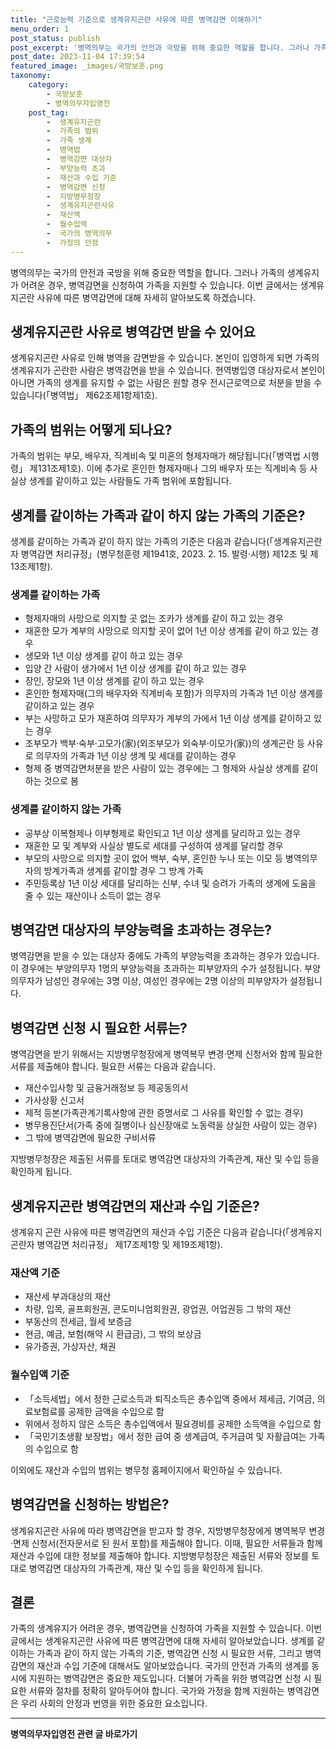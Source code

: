 ```yaml
---
title: "근로능력 기준으로 생계유지곤란 사유에 따른 병역감면 이해하기"
menu_order: 1
post_status: publish
post_excerpt: '병역의무는 국가의 안전과 국방을 위해 중요한 역할을 합니다. 그러나 가족의 생계유지가 어려운 경우, 병역감면을 신청하여 가족을 지원할 수 있습니다. 이번 글에서는 생계유지곤란 사유에 따른 병역감면에 대해 자세히 알아보도록 하겠습니다.'
post_date: 2023-11-04 17:39:54
featured_image: _images/국방보훈.png
taxonomy:
    category:
        - 국방보훈
        - 병역의무자입영전
    post_tag:
        -  생계유지곤란
        -  가족의 범위
        -  가족 생계
        -  병역법
        -  병역감면 대상자
        -  부양능력 초과
        -  재산과 수입 기준
        -  병역감면 신청
        -  지방병무청장
        -  생계유지곤란사유
        -  재산액
        -  월수입액
        -  국가의 병역의무
        -  가정의 안정
---
```




병역의무는 국가의 안전과 국방을 위해 중요한 역할을 합니다. 그러나 가족의 생계유지가 어려운 경우, 병역감면을 신청하여 가족을 지원할 수 있습니다. 이번 글에서는 생계유지곤란 사유에 따른 병역감면에 대해 자세히 알아보도록 하겠습니다.

## 생계유지곤란 사유로 병역감면 받을 수 있어요

생계유지곤란 사유로 인해 병역을 감면받을 수 있습니다. 본인이 입영하게 되면 가족의 생계유지가 곤란한 사람은 병역감면을 받을 수 있습니다. 현역병입영 대상자로서 본인이 아니면 가족의 생계를 유지할 수 없는 사람은 원할 경우 전시근로역으로 처분을 받을 수 있습니다(「병역법」 제62조제1항제1호).

## 가족의 범위는 어떻게 되나요?

가족의 범위는 부모, 배우자, 직계비속 및 미혼의 형제자매가 해당됩니다(「병역법 시행령」 제131조제1호). 이에 추가로 혼인한 형제자매나 그의 배우자 또는 직계비속 등 사실상 생계를 같이하고 있는 사람들도 가족 범위에 포함됩니다.

## 생계를 같이하는 가족과 같이 하지 않는 가족의 기준은?

생계를 같이하는 가족과 같이 하지 않는 가족의 기준은 다음과 같습니다(「생계유지곤란자 병역감면 처리규정」(병무청훈령 제1941호, 2023. 2. 15. 발령·시행) 제12조 및 제13조제1항).

### 생계를 같이하는 가족

- 형제자매의 사망으로 의지할 곳 없는 조카가 생계를 같이 하고 있는 경우
- 재혼한 모가 계부의 사망으로 의지할 곳이 없어 1년 이상 생계를 같이 하고 있는 경우
- 생모와 1년 이상 생계를 같이 하고 있는 경우
- 입양 간 사람이 생가에서 1년 이상 생계를 같이 하고 있는 경우
- 장인, 장모와 1년 이상 생계를 같이 하고 있는 경우
- 혼인한 형제자매(그의 배우자와 직계비속 포함)가 의무자의 가족과 1년 이상 생계를 같이하고 있는 경우
- 부는 사망하고 모가 재혼하여 의무자가 계부의 가에서 1년 이상 생계를 같이하고 있는 경우
- 조부모가 백부·숙부·고모가(家)(외조부모가 외숙부·이모가(家))의 생계곤란 등 사유로 의무자의 가족과 1년 이상 생계 및 세대를 같이하는 경우
- 형제 중 병역감면처분을 받은 사람이 있는 경우에는 그 형제와 사실상 생계를 같이하는 것으로 봄

### 생계를 같이하지 않는 가족

- 공부상 이복형제나 이부형제로 확인되고 1년 이상 생계를 달리하고 있는 경우
- 재혼한 모 및 계부와 사실상 별도로 세대를 구성하여 생계를 달리할 경우
- 부모의 사망으로 의지할 곳이 없어 백부, 숙부, 혼인한 누나 또는 이모 등 병역의무자의 방계가족과 생계를 같이할 경우 그 방계 가족
- 주민등록상 1년 이상 세대를 달리하는 신부, 수녀 및 승려가 가족의 생계에 도움을 줄 수 있는 재산이나 소득이 없는 경우

## 병역감면 대상자의 부양능력을 초과하는 경우는?

병역감면을 받을 수 있는 대상자 중에도 가족의 부양능력을 초과하는 경우가 있습니다. 이 경우에는 부양의무자 1명의 부양능력을 초과하는 피부양자의 수가 설정됩니다. 부양의무자가 남성인 경우에는 3명 이상, 여성인 경우에는 2명 이상의 피부양자가 설정됩니다.

## 병역감면 신청 시 필요한 서류는?

병역감면을 받기 위해서는 지방병무청장에게 병역복무 변경·면제 신청서와 함께 필요한 서류를 제출해야 합니다. 필요한 서류는 다음과 같습니다.

- 재산수입사항 및 금융거래정보 등 제공동의서
- 가사상황 신고서
- 제적 등본(가족관계기록사항에 관한 증명서로 그 사유를 확인할 수 없는 경우)
- 병무용진단서(가족 중에 질병이나 심신장애로 노동력을 상실한 사람이 있는 경우)
- 그 밖에 병역감면에 필요한 구비서류

지방병무청장은 제출된 서류를 토대로 병역감면 대상자의 가족관계, 재산 및 수입 등을 확인하게 됩니다.

## 생계유지곤란 병역감면의 재산과 수입 기준은?

생계유지 곤란 사유에 따른 병역감면의 재산과 수입 기준은 다음과 같습니다(「생계유지곤란자 병역감면 처리규정」 제17조제1항 및 제19조제1항).

### 재산액 기준

- 재산세 부과대상의 재산
- 차량, 입목, 골프회원권, 콘도미니엄회원권, 광업권, 어업권등 그 밖의 재산
- 부동산의 전세금, 월세 보증금
- 현금, 예금, 보험(해약 시 환급금), 그 밖의 보상금
- 유가증권, 가상자산, 채권

### 월수입액 기준

- 「소득세법」에서 정한 근로소득과 퇴직소득은 총수입액 중에서 제세금, 기여금, 의료보험료를 공제한 금액을 수입으로 함
- 위에서 정하지 않은 소득은 총수입액에서 필요경비를 공제한 소득액을 수입으로 함
- 「국민기초생활 보장법」에서 정한 급여 중 생계급여, 주거급여 및 자활급여는 가족의 수입으로 함

이외에도 재산과 수입의 범위는 병무청 홈페이지에서 확인하실 수 있습니다.

## 병역감면을 신청하는 방법은?

생계유지곤란 사유에 따라 병역감면을 받고자 할 경우, 지방병무청장에게 병역복무 변경·면제 신청서(전자문서로 된 원서 포함)를 제출해야 합니다. 이때, 필요한 서류들과 함께 재산과 수입에 대한 정보를 제출해야 합니다. 지방병무청장은 제출된 서류와 정보를 토대로 병역감면 대상자의 가족관계, 재산 및 수입 등을 확인하게 됩니다.

## 결론

가족의 생계유지가 어려운 경우, 병역감면을 신청하여 가족을 지원할 수 있습니다. 이번 글에서는 생계유지곤란 사유에 따른 병역감면에 대해 자세히 알아보았습니다. 생계를 같이하는 가족과 같이 하지 않는 가족의 기준, 병역감면 신청 시 필요한 서류, 그리고 병역감면의 재산과 수입 기준에 대해서도 알아보았습니다. 국가의 안전과 가족의 생계를 동시에 지원하는 병역감면은 중요한 제도입니다. 더불어 가족을 위한 병역감면 신청 시 필요한 서류와 절차를 정확히 알아두어야 합니다. 국가와 가정을 함께 지원하는 병역감면은 우리 사회의 안정과 번영을 위한 중요한 요소입니다.
<!-- wp:separator -->
<hr class="wp-block-separator has-alpha-channel-opacity"/>
<!-- /wp:separator -->

<!-- wp:group {"backgroundColor":"base","layout":{"type":"constrained"}} -->
<div class="wp-block-group has-base-background-color has-background"><!-- wp:paragraph {"align":"center","fontSize":"medium"} -->
<p class="has-text-align-center has-large-font-size"><strong>병역의무자입영전 관련 글 바로가기</strong></p>
<!-- /wp:paragraph -->


<!-- wp:latest-posts
{"categories":[{"id":9092,"count":19,"description":"","link":"https://uknowlaw.com/category/%eb%b3%91%ec%97%ad%ec%9d%98%eb%ac%b4%ec%9e%90%ec%9e%85%ec%98%81%ec%a0%84/","name":"병역의무자입영전","slug":"병역의무자입영전","taxonomy":"category","parent":0,"meta":[],"_links":{"self":[{"href":"https://uknowlaw.com/wp-json/wp/v2/categories/9092"}],"collection":[{"href":"https://uknowlaw.com/wp-json/wp/v2/categories"}],"about":[{"href":"https://uknowlaw.com/wp-json/wp/v2/taxonomies/category"}],"wp:post_type":[{"href":"https://uknowlaw.com/wp-json/wp/v2/posts?categories=9092"}],"curies":[{"name":"wp","href":"https://api.w.org/{rel}","templated":true}]}}],"postsToShow":100,"excerptLength":28,"postLayout":"grid","columns":2,"featuredImageAlign":"left","featuredImageSizeSlug":"large","fontSize":"small"} /--></div>
<!-- /wp:group -->